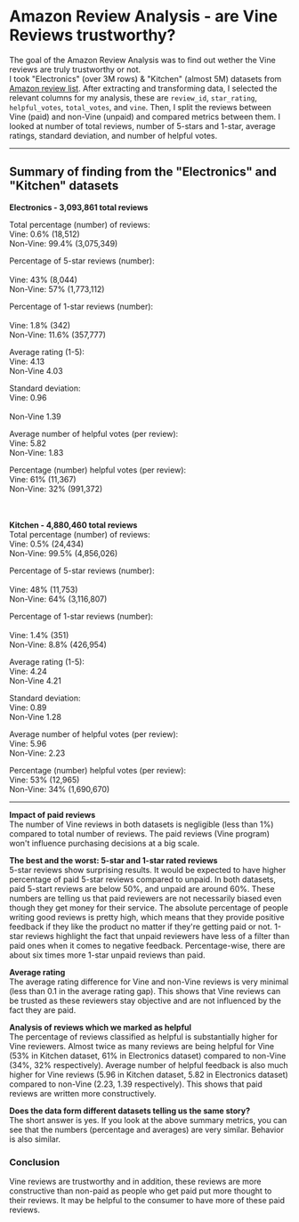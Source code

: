 # Amazon Review Analysis - are Vine Reviews trustworthy?

The goal of the Amazon Review Analysis was to find out wether the Vine reviews are truly trustworthy or not. <br>
I took "Electronics" (over 3M rows) & "Kitchen" (almost 5M) datasets from [Amazon review list](https://s3.amazonaws.com/amazon-reviews-pds/tsv/index.txt). After extracting and transforming data, I selected the relevant columns for my analysis, these are `review_id`, `star_rating`, `helpful_votes`, `total_votes`, and `vine`. Then, I split the reviews between Vine (paid) and non-Vine (unpaid) and compared metrics between them. I looked at number of total reviews, number of 5-stars and 1-star, average ratings, standard deviation, and number of helpful votes. <br>

---

## Summary of finding from the "Electronics" and "Kitchen" datasets <br>

**Electronics - 3,093,861 total reviews**<br>

Total percentage (number) of reviews: <br>
Vine:           0.6% (18,512) <br>
Non-Vine:       99.4% (3,075,349) <br>

Percentage of 5-star reviews (number):<br>    
Vine:           43% (8,044)<br>
Non-Vine:       57% (1,773,112)<br>

Percentage of 1-star reviews (number):<br>    
Vine:           1.8% (342)<br>
Non-Vine:       11.6% (357,777) <br>

Average rating (1-5):<br>
Vine:           4.13 <br>
Non-Vine        4.03 <br>

Standard deviation: <br>
Vine:           0.96 <br><br>
Non-Vine        1.39 <br>

Average number of helpful votes (per review): <br>
Vine:           5.82 <br>
Non-Vine:       1.83 <br>

Percentage (number) helpful votes (per review): <br>
Vine:           61% (11,367) <br>
Non-Vine:       32% (991,372) <br>
<br>
<br>

**Kitchen - 4,880,460 total reviews** <br>
Total percentage (number) of reviews: <br>
Vine:           0.5% (24,434) <br>
Non-Vine:       99.5% (4,856,026) <br>

Percentage of 5-star reviews (number): <br>   
Vine:           48% (11,753) <br>
Non-Vine:       64% (3,116,807) <br>

Percentage of 1-star reviews (number):<br>    
Vine:           1.4% (351)<br>
Non-Vine:       8.8% (426,954) <br>

Average rating (1-5):<br>
Vine:           4.24<br>
Non-Vine        4.21 <br>

Standard deviation:<br>
Vine:           0.89<br>
Non-Vine        1.28 <br>

Average number of helpful votes (per review):<br>
Vine:           5.96<br>
Non-Vine:       2.23 <br>

Percentage (number) helpful votes (per review):<br>
Vine:           53% (12,965)<br>
Non-Vine:       34% (1,690,670) <br>

---

**Impact of paid reviews** <br>
The number of Vine reviews in both datasets is negligible (less than 1%) compared to total number of reviews. The paid reviews (Vine program) won't influence purchasing decisions at a big scale.  <br>

**The best and the worst: 5-star and 1-star rated reviews** <br>
5-star reviews show surprising results. It would be expected to have higher percentage of paid 5-star reviews compared to unpaid. In both datasets, paid 5-start reviews are below 50%, and unpaid are around 60%. These numbers are telling us that paid reviewers are not necessarily biased even though they get money for their service. The absolute percentage of people writing good reviews is pretty high, which means that they provide positive feedback if they like the product no matter if they're getting paid or not.
1-star reviews highlight the fact that unpaid reviewers have less of a filter than paid ones when it comes to negative feedback. Percentage-wise, there are about six times more 1-star unpaid reviews than paid. <br>

**Average rating** <br>
The average rating difference for Vine and non-Vine reviews is very minimal (less than 0.1 in the average rating gap). This shows that Vine reviews can be trusted as these reviewers stay objective and are not influenced by the fact they are paid. <br>

**Analysis of reviews which we marked as helpful** <br>
The percentage of reviews classified as helpful is substantially higher for Vine reviewers. Almost twice as many reviews are being helpful for Vine (53% in Kitchen dataset, 61% in Electronics dataset) compared to non-Vine (34%, 32% respectively). Average number of helpful feedback is also much higher for Vine reviews (5.96 in Kitchen dataset, 5.82 in Electronics dataset) compared to non-Vine (2.23, 1.39 respectively). This shows that paid reviews are written more constructively. <br>

**Does the data form different datasets telling us the same story?** <br>
The short answer is yes. If you look at the above summary metrics, you can see that the numbers (percentage and averages) are very similar. Behavior is also similar. <br>

### Conclusion <br>
Vine reviews are trustworthy and in addition, these reviews are more constructive than non-paid as people who get paid put more thought to their reviews. It may be helpful to the consumer to have more of these paid reviews.